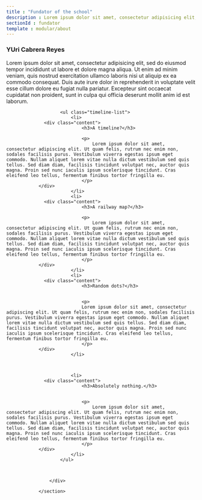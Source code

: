 ```yaml
---
title : "Fundator of the school"
description : Lorem ipsum dolor sit amet, consectetur adipisicing elit, sed do eiusmod tempor incididunt ut labore et dolore magna aliqua. Ut enim ad minim veniam, quis nostrud exercitation ullamco laboris nisi ut aliquip ex ea commodo consequat. Duis aute irure dolor in reprehenderit in voluptate velit esse cillum dolore eu fugiat nulla pariatur. Excepteur sint occaecat cupidatat non proident, sunt in culpa qui officia deserunt mollit anim id est laborum.
sectionId : fundator
template : modular/about
---
```

  ### YUri Cabrera Reyes
Lorem ipsum dolor sit amet, consectetur adipisicing elit, sed do eiusmod tempor incididunt ut labore et dolore magna aliqua. Ut enim ad minim veniam, quis nostrud exercitation ullamco laboris nisi ut aliquip ex ea commodo consequat. Duis aute irure dolor in reprehenderit in voluptate velit esse cillum dolore eu fugiat nulla pariatur. Excepteur sint occaecat cupidatat non proident, sunt in culpa qui officia deserunt mollit anim id est laborum.
<section id="timeline" class=" block-content t-block-teal l-block-spacing">

						<ul class="timeline-list">
							<li>
                  <div class="content">
								<h3>A timeline?</h3>

								<p>
									Lorem ipsum dolor sit amet, consectetur adipiscing elit. Ut quam felis, rutrum nec enim non, sodales facilisis purus. Vestibulum viverra egestas ipsum eget commodo. Nullam aliquet lorem vitae nulla dictum vestibulum sed quis tellus. Sed diam diam, facilisis tincidunt volutpat nec, auctor quis magna. Proin sed nunc iaculis ipsum scelerisque tincidunt. Cras eleifend leo tellus, fermentum finibus tortor fringilla eu.
								</p>
                </div>
							</li>
							<li>
                  <div class="content">
								<h3>A railway map?</h3>

								<p>
									Lorem ipsum dolor sit amet, consectetur adipiscing elit. Ut quam felis, rutrum nec enim non, sodales facilisis purus. Vestibulum viverra egestas ipsum eget commodo. Nullam aliquet lorem vitae nulla dictum vestibulum sed quis tellus. Sed diam diam, facilisis tincidunt volutpat nec, auctor quis magna. Proin sed nunc iaculis ipsum scelerisque tincidunt. Cras eleifend leo tellus, fermentum finibus tortor fringilla eu.
								</p>
                </div>
							</li>
							<li>
                  <div class="content">
								<h3>Random dots?</h3>


								<p>
								Lorem ipsum dolor sit amet, consectetur adipiscing elit. Ut quam felis, rutrum nec enim non, sodales facilisis purus. Vestibulum viverra egestas ipsum eget commodo. Nullam aliquet lorem vitae nulla dictum vestibulum sed quis tellus. Sed diam diam, facilisis tincidunt volutpat nec, auctor quis magna. Proin sed nunc iaculis ipsum scelerisque tincidunt. Cras eleifend leo tellus, fermentum finibus tortor fringilla eu.
								</p>
                </div>
							</li>



							<li>
                  <div class="content">
								<h3>Absolutely nothing.</h3>


								<p>
									Lorem ipsum dolor sit amet, consectetur adipiscing elit. Ut quam felis, rutrum nec enim non, sodales facilisis purus. Vestibulum viverra egestas ipsum eget commodo. Nullam aliquet lorem vitae nulla dictum vestibulum sed quis tellus. Sed diam diam, facilisis tincidunt volutpat nec, auctor quis magna. Proin sed nunc iaculis ipsum scelerisque tincidunt. Cras eleifend leo tellus, fermentum finibus tortor fringilla eu.
								</p>
                </div>
							</li>
						</ul>



					</div>

				</section>
